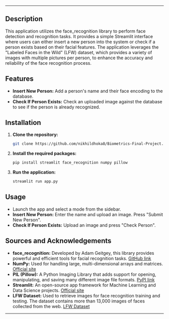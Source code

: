 
---

## Description
This application utilizes the face_recognition library to perform face detection and recognition tasks. It provides a simple Streamlit interface where users can either insert a new person into the system or check if a person exists based on their facial features. The application leverages the "Labeled Faces in the Wild" (LFW) dataset, which provides a variety of images with multiple pictures per person, to enhance the accuracy and reliability of the face recognition process.

## Features
- **Insert New Person:** Add a person's name and their face encoding to the database.
- **Check If Person Exists:** Check an uploaded image against the database to see if the person is already recognized.

## Installation

1. **Clone the repository:**
   ```bash
   git clone https://github.com/nikhildhoka8/Biometrics-Final-Project.git
   ```

2. **Install the required packages:**
   ```bash
   pip install streamlit face_recognition numpy pillow
   ```

3. **Run the application:**
   ```bash
   streamlit run app.py
   ```

## Usage
- Launch the app and select a mode from the sidebar.
- **Insert New Person:** Enter the name and upload an image. Press "Submit New Person".
- **Check If Person Exists:** Upload an image and press "Check Person".

## Sources and Acknowledgements
- **face_recognition:** Developed by Adam Geitgey, this library provides powerful and efficient tools for facial recognition tasks. [GitHub link](https://github.com/ageitgey/face_recognition)
- **NumPy:** Used for handling large, multi-dimensional arrays and matrices. [Official site](https://numpy.org/)
- **PIL (Pillow):** A Python Imaging Library that adds support for opening, manipulating, and saving many different image file formats. [PyPI link](https://pypi.org/project/Pillow/)
- **Streamlit:** An open-source app framework for Machine Learning and Data Science projects. [Official site](https://streamlit.io/)
- **LFW Dataset:** Used to retrieve images for face recognition training and testing. The dataset contains more than 13,000 images of faces collected from the web. [LFW Dataset](http://vis-www.cs.umass.edu/lfw/)

---